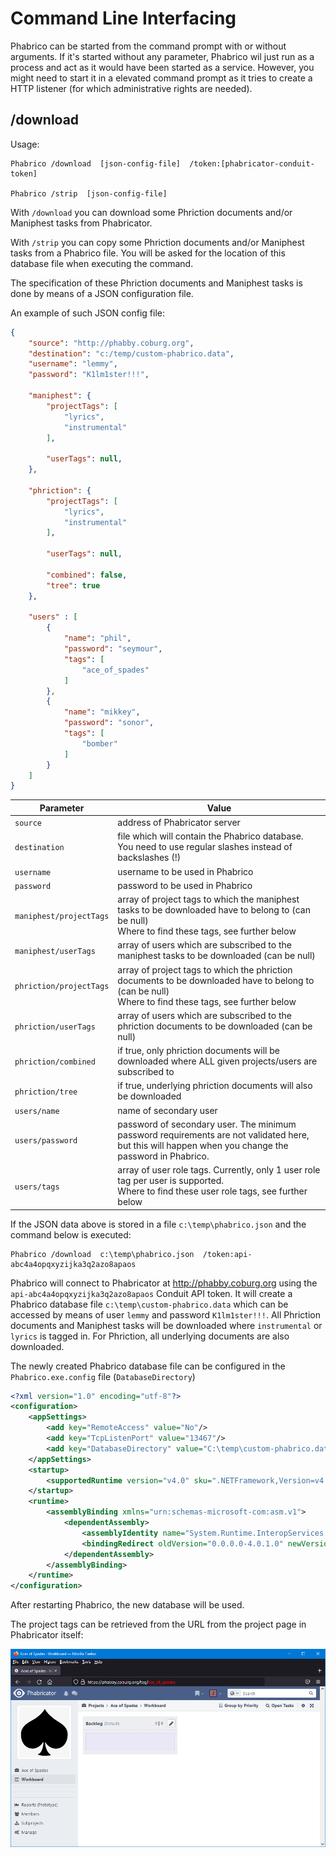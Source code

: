 ﻿# Command Line Interfacing

Phabrico can be started from the command prompt with or without arguments.
If it's started without any parameter, Phabrico wil just run as a process and act as it would have been started as a service.
However, you might need to start it in a elevated command prompt as it tries to create a HTTP listener (for which administrative rights are needed).

## /download
Usage:
```
Phabrico /download  [json-config-file]  /token:[phabricator-conduit-token]

Phabrico /strip  [json-config-file]
```

With `/download` you can download some Phriction documents and/or Maniphest tasks from Phabricator.

With `/strip` you can copy some Phriction documents and/or Maniphest tasks from a Phabrico file. You will be asked for the location of this database file when executing the command.

The specification of these Phriction documents and Maniphest tasks is done by means of a JSON configuration file.

An example of such JSON config file:
``` json
{
    "source": "http://phabby.coburg.org",
    "destination": "c:/temp/custom-phabrico.data",
    "username": "lemmy",
    "password": "K1lm1ster!!!",

    "maniphest": {
        "projectTags": [
            "lyrics",
            "instrumental"
        ],

        "userTags": null,
    },

    "phriction": {
        "projectTags": [
            "lyrics",
            "instrumental"
        ],

        "userTags": null,

        "combined": false,
        "tree": true
    },

    "users" : [
        {
            "name": "phil",
            "password": "seymour",
            "tags": [
                "ace_of_spades"
            ]
        },
        {
            "name": "mikkey",
            "password": "sonor",
            "tags": [
                "bomber"
            ]
        }
    ]
}
```

| Parameter                  | Value                                                                                                                                                    |
|----------------------------|----------------------------------------------------------------------------------------------------------------------------------------------------------|
| `source`                   | address of Phabricator server                                                                                                                            |
| `destination`              | file which will contain the Phabrico database. You need to use regular slashes instead of backslashes (!)                                                |
| `username`                 | username to be used in Phabrico                                                                                                                          |
| `password`                 | password to be used in Phabrico                                                                                                                          |
| `maniphest/projectTags`    | array of project tags to which the maniphest tasks to be downloaded have to belong to (can be null)<br />Where to find these tags, see further below     |
| `maniphest/userTags`       | array of users which are subscribed to the maniphest tasks to be downloaded (can be null)                                                                |
| `phriction/projectTags`    | array of project tags to which the phriction documents to be downloaded have to belong to (can be null)<br />Where to find these tags, see further below |
| `phriction/userTags`       | array of users which are subscribed to the phriction documents to be downloaded (can be null)                                                            |
| `phriction/combined`       | if true, only phriction documents will be downloaded where ALL given projects/users are subscribed to                                                    |
| `phriction/tree`           | if true, underlying phriction documents will also be downloaded                                                                                          |
| `users/name`               | name of secondary user                                                                                                                                   |
| `users/password`           | password of secondary user. The minimum password requirements are not validated here, but this will happen when you change the password in Phabrico.     |
| `users/tags`               | array of user role tags. Currently, only 1 user role tag per user is supported.<br />Where to find these user role tags, see further below               |


If the JSON data above is stored in a file `c:\temp\phabrico.json` and the command below is executed:
```
Phabrico /download  c:\temp\phabrico.json  /token:api-abc4a4opqxyzijka3q2azo8apaos
```

Phabrico will connect to Phabricator at http://phabby.coburg.org using the `api-abc4a4opqxyzijka3q2azo8apaos` Conduit API token.
It will create a Phabrico database file `c:\temp\custom-phabrico.data` which can be accessed by means of user `lemmy` and password `K1lm1ster!!!`.
All Phriction documents and Maniphest tasks will be downloaded where `instrumental` or `lyrics` is tagged in.
For Phriction, all underlying documents are also downloaded.

The newly created Phabrico database file can be configured in the `Phabrico.exe.config` file (`DatabaseDirectory`)
``` xml
<?xml version="1.0" encoding="utf-8"?>
<configuration>
    <appSettings>
        <add key="RemoteAccess" value="No"/>
        <add key="TcpListenPort" value="13467"/>
        <add key="DatabaseDirectory" value="C:\temp\custom-phabrico.data"/>
    </appSettings>
    <startup>
        <supportedRuntime version="v4.0" sku=".NETFramework,Version=v4.6.1"/>
    </startup>
    <runtime>
        <assemblyBinding xmlns="urn:schemas-microsoft-com:asm.v1">
            <dependentAssembly>
                <assemblyIdentity name="System.Runtime.InteropServices.RuntimeInformation" publicKeyToken="b03f5f7f11d50a3a" culture="neutral"/>
                <bindingRedirect oldVersion="0.0.0.0-4.0.1.0" newVersion="4.0.1.0"/>
            </dependentAssembly>
        </assemblyBinding>
    </runtime>
</configuration>
```

After restarting Phabrico, the new database will be used.


The project tags can be retrieved from the URL from the project page in Phabricator itself:

![CommandLineInterfacing-01](CommandLineInterfacing-01.png) <br />


